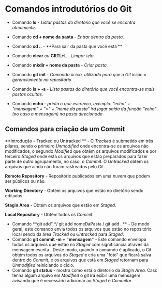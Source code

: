 

# Comandos introdutórios do Git



- Comando **ls** - *Listar pastas do diretório que você se encontra atualmente*.

- Comando **cd + nome da pasta** - *Entrar dentro da pasta*.

- Comando **cd ..** - **Para sair da pasta que você está **

- Comando **clear** *ou* **CRTL+L** - *Limpar tela*.

- Comando **mkdir + nome da pasta** - *Criar pasta*.

- Comando **git init**  - *Comando único, utilizado para que o Git inicie o gerenciamento no repositório*.

- Comando  **ls + -a** - *Lista pastas do diretório que você encontra-se mais pastas ocultas.* 

- Comando **echo** - *printa o que escreveu, exemplo:  "echo" + "mensagem" + ">" + "nome da pasta" irá jogar saída da função "echo" (no caso a mensagem) na pasta direcionada*

  

## Comandos para criação de um Commit 



**Introdução - Tracked ou Untracked ** - O *Tracked*  é submetido em três pilares, sendo o primeiro *Unmodified* onde encontra-se os arquivos não modificados,  o segundo *Modified* que obtém os arquivos modificados e por terceiro *Staged* onde está os arquivos que estão preparados para fazer parte de outro agrupamento, no caso, o *Commit.*  O *Untracked* obtém os arquivos que ainda não foram rastreados pelo Git. 

**Remote Repository** - Repositório publicados em uma nuvem que podem ser públicos ou não. 

**Working Directory** - Obtém os arquivos que estão no diretório sendo editados. 

**Stagin Area** - Obtém os arquivos que estão em *Staged*.

**Local Repository** - Obtém todos os *Commit*.



- Comando **git add" */ git add nomeDaPasta / git add . ** - De modo geral, este comando envia todos os arquivos que estão no repositório local sendo da área *Tracked* ou *Untracked*  para *Staged*.
- Comando **git commit -m + "mensagem"** -  Este comando envelopa todos os arquivos que estão no *Staged* com significância através da mensagem escrita . Deste modo, quando o comando é aplicado, o Git obtém todos os arquivos do *Staged* e cria uma "foto" que ficará salva dentro do *Commit*, e os arquivos que está em *Staged* retornam para *Unmodified* reiniciando o ciclo. 
- Comando **git status** - mostra como está o diretorio da *Stagin Area*. Caso tenha algum arquivo em *Modified* o git irá exibir uma mensagem avisando que é necessário adicionar ao *Staged* e *Commitar* 









